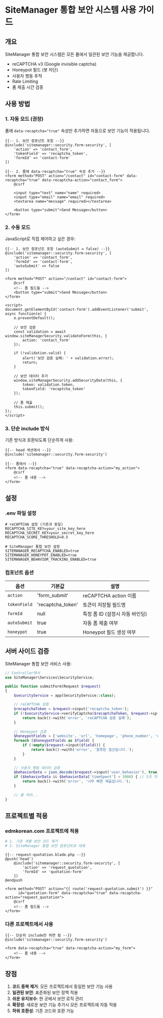 # SiteManager 통합 보안 시스템 사용 가이드

## 개요
SiteManager 통합 보안 시스템은 모든 폼에서 일관된 보안 기능을 제공합니다.
- reCAPTCHA v3 (Google invisible captcha)
- Honeypot 필드 (봇 차단)
- 사용자 행동 추적
- Rate Limiting
- 폼 제출 시간 검증

## 사용 방법

### 1. 자동 모드 (권장)

폼에 `data-recaptcha="true"` 속성만 추가하면 자동으로 보안 기능이 적용됩니다.

```blade
{{-- 1. 보안 컴포넌트 포함 --}}
@include('sitemanager::security.form-security', [
    'action' => 'contact_form',
    'tokenField' => 'recaptcha_token',
    'formId' => 'contact-form'
])

{{-- 2. 폼에 data-recaptcha="true" 속성 추가 --}}
<form method="POST" action="/contact" id="contact-form" data-recaptcha="true" data-recaptcha-action="contact_form">
    @csrf
    
    <input type="text" name="name" required>
    <input type="email" name="email" required>
    <textarea name="message" required></textarea>
    
    <button type="submit">Send Message</button>
</form>
```

### 2. 수동 모드

JavaScript로 직접 제어하고 싶은 경우:

```blade
{{-- 1. 보안 컴포넌트 포함 (autoSubmit = false) --}}
@include('sitemanager::security.form-security', [
    'action' => 'contact_form',
    'formId' => 'contact-form',
    'autoSubmit' => false
])

<form method="POST" action="/contact" id="contact-form">
    @csrf
    <!-- 폼 필드들 -->
    <button type="submit">Send Message</button>
</form>

<script>
document.getElementById('contact-form').addEventListener('submit', async function(e) {
    e.preventDefault();
    
    // 보안 검증
    const validation = await window.siteManagerSecurity.validateForm(this, {
        action: 'contact_form'
    });
    
    if (!validation.valid) {
        alert('보안 검증 실패: ' + validation.error);
        return;
    }
    
    // 보안 데이터 추가
    window.siteManagerSecurity.addSecurityData(this, {
        token: validation.token,
        tokenField: 'recaptcha_token'
    });
    
    // 폼 제출
    this.submit();
});
</script>
```

### 3. 단순 include 방식

기존 방식과 호환되도록 단순하게 사용:

```blade
{{-- head 섹션에서 --}}
@include('sitemanager::security.form-security')

{{-- 폼에서 --}}
<form data-recaptcha="true" data-recaptcha-action="my_action">
    @csrf
    <!-- 폼 내용 -->
</form>
```

## 설정

### .env 파일 설정

```env
# reCAPTCHA 설정 (기존과 동일)
RECAPTCHA_SITE_KEY=your_site_key_here
RECAPTCHA_SECRET_KEY=your_secret_key_here
RECAPTCHA_SCORE_THRESHOLD=0.5

# SiteManager 통합 보안 설정
SITEMANAGER_RECAPTCHA_ENABLED=true
SITEMANAGER_HONEYPOT_ENABLED=true
SITEMANAGER_BEHAVIOR_TRACKING_ENABLED=true
```

### 컴포넌트 옵션

| 옵션 | 기본값 | 설명 |
|------|--------|------|
| `action` | 'form_submit' | reCAPTCHA action 이름 |
| `tokenField` | 'recaptcha_token' | 토큰이 저장될 필드명 |
| `formId` | null | 특정 폼 ID (설정시 자동 바인딩) |
| `autoSubmit` | true | 자동 폼 제출 여부 |
| `honeypot` | true | Honeypot 필드 생성 여부 |

## 서버 사이드 검증

SiteManager 통합 보안 서비스 사용:

```php
// Controller에서
use SiteManager\Services\SecurityService;

public function submitForm(Request $request)
{
    $securityService = app(SecurityService::class);
    
    // reCAPTCHA 검증
    $recaptchaToken = $request->input('recaptcha_token');
    if (!$securityService->verifyCaptcha($recaptchaToken, $request->ip(), 'contact_form')) {
        return back()->with('error', 'reCAPTCHA 검증 실패');
    }
    
    // Honeypot 검증
    $honeypotFields = ['website', 'url', 'homepage', 'phone_number', 'company_phone'];
    foreach ($honeypotFields as $field) {
        if (!empty($request->input($field))) {
            return back()->with('error', '잘못된 접근입니다.');
        }
    }
    
    // 사용자 행동 데이터 검증
    $behaviorData = json_decode($request->input('user_behavior'), true);
    if ($behaviorData && $behaviorData['timeSpent'] < 3000) { // 3초 미만
        return back()->with('error', '너무 빠른 제출입니다.');
    }
    
    // 폼 처리...
}
```

## 프로젝트별 적용

### edmkorean.com 프로젝트에 적용

```bash
# 1. 기존 개별 보안 코드 제거
# 2. SiteManager 통합 보안 컴포넌트로 대체
```

```blade
{{-- request-quotation.blade.php --}}
@push('head')
    @include('sitemanager::security.form-security', [
        'action' => 'request_quotation',
        'formId' => 'quotation-form'
    ])
@endpush

<form method="POST" action="{{ route('request-quotation.submit') }}" 
      id="quotation-form" data-recaptcha="true" data-recaptcha-action="request_quotation">
    @csrf
    <!-- 폼 필드들 -->
</form>
```

### 다른 프로젝트에서 사용

```blade
{{-- 단순히 include만 하면 됨 --}}
@include('sitemanager::security.form-security')

<form data-recaptcha="true" data-recaptcha-action="my_form">
    <!-- 폼 내용 -->
</form>
```

## 장점

1. **코드 중복 제거**: 모든 프로젝트에서 동일한 보안 기능 사용
2. **일관된 보안**: 표준화된 보안 정책 적용
3. **쉬운 유지보수**: 한 곳에서 보안 로직 관리
4. **확장성**: 새로운 보안 기능 추가시 모든 프로젝트에 자동 적용
5. **하위 호환성**: 기존 코드와 호환 가능